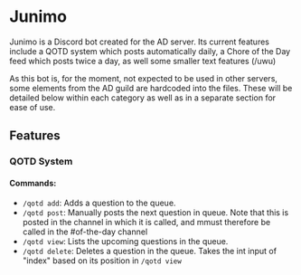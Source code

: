 # Junimo

Junimo is a Discord bot created for the AD server. Its current features include a QOTD system which posts automatically daily, a Chore of the Day feed which posts twice a day, as well some smaller text features (/uwu)

As this bot is, for the moment, not expected to be used in other servers, some elements from the AD guild are hardcoded into the files. These will be detailed below within each category as well as in a separate section for ease of use.

## Features

### QOTD System
#### Commands:
- `/qotd add`: Adds a question to the queue.
- `/qotd post`: Manually posts the next question in queue. Note that this is posted in the channel in which it is called, and mmust therefore be called in the #of-the-day channel
- `/qotd view`: Lists the upcoming questions in the queue.
- `/qotd delete`: Deletes a question in the queue. Takes the int input of "index" based on its position in `/qotd view`
